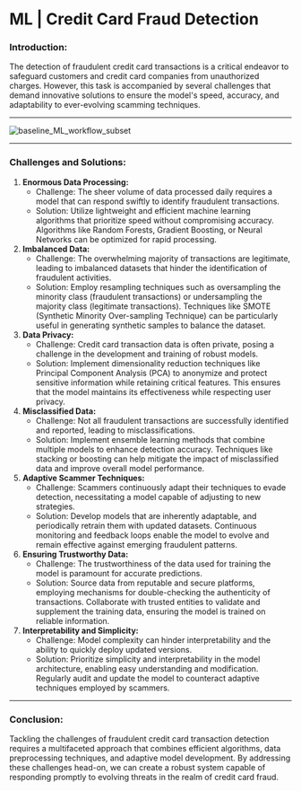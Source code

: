 # ML | Credit Card Fraud Detection

### Introduction:
The detection of fraudulent credit card transactions is a critical endeavor to safeguard customers and credit card companies from unauthorized charges. However, this task is accompanied by several challenges that demand innovative solutions to ensure the model's speed, accuracy, and adaptability to ever-evolving scamming techniques.
***
![baseline_ML_workflow_subset](https://github.com/solomonadekunle63/credit/assets/127578867/1bed69ee-28fd-47d1-bed7-c70336693332)
***
### Challenges and Solutions:
1. **Enormous Data Processing:**
   * Challenge: The sheer volume of data processed daily requires a model that can respond swiftly to identify fraudulent transactions.
   * Solution: Utilize lightweight and efficient machine learning algorithms that prioritize speed without compromising accuracy. Algorithms like Random Forests, Gradient Boosting, or Neural Networks can be optimized for rapid processing.
2. **Imbalanced Data:**
   * Challenge: The overwhelming majority of transactions are legitimate, leading to imbalanced datasets that hinder the identification of fraudulent activities.
   * Solution: Employ resampling techniques such as oversampling the minority class (fraudulent transactions) or undersampling the majority class (legitimate transactions). Techniques like SMOTE (Synthetic Minority Over-sampling Technique) can be particularly useful in generating synthetic samples to balance the dataset.
3. **Data Privacy:**
   * Challenge: Credit card transaction data is often private, posing a challenge in the development and training of robust models.
   * Solution: Implement dimensionality reduction techniques like Principal Component Analysis (PCA) to anonymize and protect sensitive information while retaining critical features. This ensures that the model maintains its effectiveness while respecting user privacy.
4. **Misclassified Data:**
   * Challenge: Not all fraudulent transactions are successfully identified and reported, leading to misclassifications.
   * Solution: Implement ensemble learning methods that combine multiple models to enhance detection accuracy. Techniques like stacking or boosting can help mitigate the impact of misclassified data and improve overall model performance.
5. **Adaptive Scammer Techniques:**
   * Challenge: Scammers continuously adapt their techniques to evade detection, necessitating a model capable of adjusting to new strategies.
   * Solution: Develop models that are inherently adaptable, and periodically retrain them with updated datasets. Continuous monitoring and feedback loops enable the model to evolve and remain effective against emerging fraudulent patterns.
6. **Ensuring Trustworthy Data:**
   * Challenge: The trustworthiness of the data used for training the model is paramount for accurate predictions.
   * Solution: Source data from reputable and secure platforms, employing mechanisms for double-checking the authenticity of transactions. Collaborate with trusted entities to validate and supplement the training data, ensuring the model is trained on reliable information.
7. **Interpretability and Simplicity:**
   * Challenge: Model complexity can hinder interpretability and the ability to quickly deploy updated versions.
   * Solution: Prioritize simplicity and interpretability in the model architecture, enabling easy understanding and modification. Regularly audit and update the model to counteract adaptive techniques employed by scammers.
***
### Conclusion:
Tackling the challenges of fraudulent credit card transaction detection requires a multifaceted approach that combines efficient algorithms, data preprocessing techniques, and adaptive model development. By addressing these challenges head-on, we can create a robust system capable of responding promptly to evolving threats in the realm of credit card fraud.
